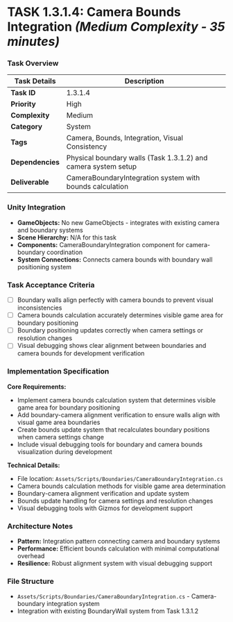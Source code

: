 # **TASK 1.3.1.4: Camera Bounds Integration** *(Medium Complexity - 35 minutes)*

### **Task Overview**

| Task Details | Description |
| --- | --- |
| **Task ID** | 1.3.1.4 |
| **Priority** | High |
| **Complexity** | Medium |
| **Category** | System |
| **Tags** | Camera, Bounds, Integration, Visual Consistency |
| **Dependencies** | Physical boundary walls (Task 1.3.1.2) and camera system setup |
| **Deliverable** | CameraBoundaryIntegration system with bounds calculation |

### **Unity Integration**

- **GameObjects:** No new GameObjects - integrates with existing camera and boundary systems
- **Scene Hierarchy:** N/A for this task
- **Components:** CameraBoundaryIntegration component for camera-boundary coordination
- **System Connections:** Connects camera bounds with boundary wall positioning system

### **Task Acceptance Criteria**

- [ ] Boundary walls align perfectly with camera bounds to prevent visual inconsistencies
- [ ] Camera bounds calculation accurately determines visible game area for boundary positioning
- [ ] Boundary positioning updates correctly when camera settings or resolution changes
- [ ] Visual debugging shows clear alignment between boundaries and camera bounds for development verification

### **Implementation Specification**

**Core Requirements:**
- Implement camera bounds calculation system that determines visible game area for boundary positioning
- Add boundary-camera alignment verification to ensure walls align with visual game area boundaries
- Create bounds update system that recalculates boundary positions when camera settings change
- Include visual debugging tools for boundary and camera bounds visualization during development

**Technical Details:**
- File location: `Assets/Scripts/Boundaries/CameraBoundaryIntegration.cs`
- Camera bounds calculation methods for visible game area determination
- Boundary-camera alignment verification and update system
- Bounds update handling for camera settings and resolution changes
- Visual debugging tools with Gizmos for development support

### **Architecture Notes**

- **Pattern:** Integration pattern connecting camera and boundary systems
- **Performance:** Efficient bounds calculation with minimal computational overhead
- **Resilience:** Robust alignment system with visual debugging support

### **File Structure**

- `Assets/Scripts/Boundaries/CameraBoundaryIntegration.cs` - Camera-boundary integration system
- Integration with existing BoundaryWall system from Task 1.3.1.2
